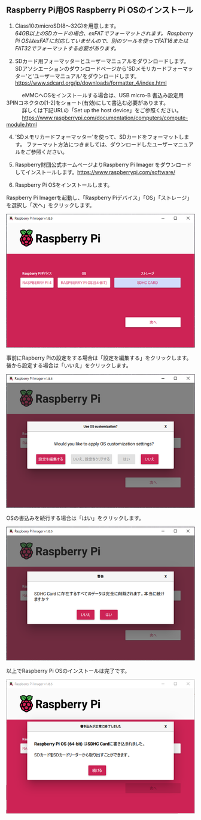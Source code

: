 ## Raspberry Pi用OS Raspberry Pi OSのインストール

1) Class10のmicroSD(8～32G)を用意します。  
*64GB以上のSDカードの場合、exFATでフォーマットされます。
Raspberry Pi OSはexFATに対応していませんので、別のツールを使ってFAT16またはFAT32でフォーマットする必要があります。*

2) SDカード用フォーマッターとユーザーマニュアルをダウンロードします。  
SDアソシエーションのダウンロードページから'SDメモリカードフォーマッター'と'ユーザーマニュアル'をダウンロードします。
https://www.sdcard.org/jp/downloads/formatter_4/index.html

　　　eMMCへOSをインストールする場合は、USB micro-B 書込み設定用3PINコネクタの[1-2]をショート(有効)にして書込む必要があります。  
  　　　詳しくは下記URLの「Set up the host device」をご参照ください。  
     　　　https://www.raspberrypi.com/documentation/computers/compute-module.html

4) 'SDメモリカードフォーマッター'を使って、SDカードをフォーマットします。
ファーマット方法につきましては、ダウンロードしたユーザーマニュアルをご参照ください。

5) Raspberry財団公式ホームページよりRaspberry Pi Imager をダウンロードしてインストールします。https://www.raspberrypi.com/software/

6) Raspberry Pi OSをインストールします。
  

Raspberry Pi Imagerを起動し、「Raspberry Piデバイス」「OS」「ストレージ」を選択し「次へ」をクリックします。  

![RasPiInstall 01](/Image/RasPiImager_pic/RasPiInstall_01.png)  

事前にRapberry Piの設定をする場合は「設定を編集する」をクリックします。後から設定する場合は「いいえ」をクリックします。

![RasPiInstall 02](/Image/RasPiImager_pic/RasPiInstall_02.png)  

OSの書込みを続行する場合は「はい」をクリックします。  

![RasPiInstall 03](/Image/RasPiImager_pic/RasPiInstall_03.png)  

以上でRaspberry Pi OSのインストールは完了です。  

![RasPiInstall 04](/Image/RasPiImager_pic/RasPiInstall_04.png)
